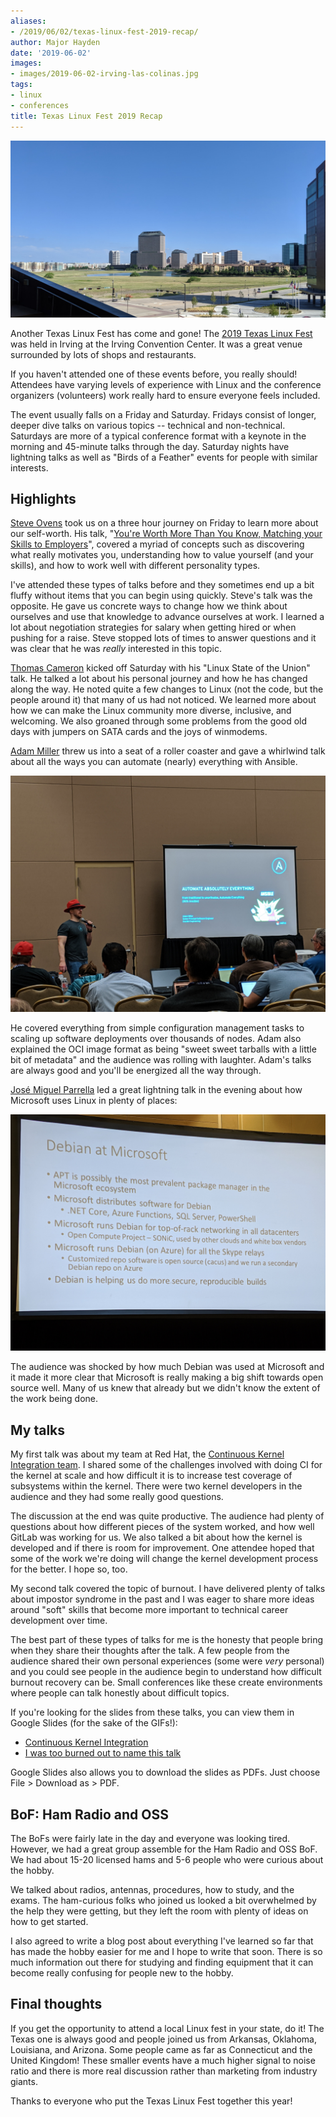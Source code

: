 ```yaml
---
aliases:
- /2019/06/02/texas-linux-fest-2019-recap/
author: Major Hayden
date: '2019-06-02'
images:
- images/2019-06-02-irving-las-colinas.jpg
tags:
- linux
- conferences
title: Texas Linux Fest 2019 Recap
---
```


![Las Colinas in Irving]

Another Texas Linux Fest has come and gone! The [2019 Texas Linux Fest] was
held in Irving at the Irving Convention Center. It was a great venue surrounded
by lots of shops and restaurants.

If you haven't attended one of these events before, you really should!
Attendees have varying levels of experience with Linux and the conference
organizers (volunteers) work really hard to ensure everyone feels included.

The event usually falls on a Friday and Saturday. Fridays consist of longer,
deeper dive talks on various topics -- technical and non-technical. Saturdays
are more of a typical conference format with a keynote in the morning and
45-minute talks through the day. Saturday nights have lightning talks as well
as "Birds of a Feather" events for people with similar interests.

[Las Colinas in Irving]: /images/2019-06-02-irving-las-colinas.jpg
[2019 Texas Linux Fest]: https://2019.texaslinuxfest.org/

## Highlights

[Steve Ovens] took us on a three hour journey on Friday to learn more about our
self-worth. His talk, "[You're Worth More Than You Know, Matching your Skills
to Employers]", covered a myriad of concepts such as discovering what really
motivates you, understanding how to value yourself (and your skills), and how
to work well with different personality types.

I've attended these types of talks before and they sometimes end up a bit
fluffy without items that you can begin using quickly. Steve's talk was the
opposite. He gave us concrete ways to change how we think about ourselves and
use that knowledge to advance ourselves at work. I learned a lot about
negotiation strategies for salary when getting hired or when pushing for a
raise. Steve stopped lots of times to answer questions and it was clear that he
was *really* interested in this topic.

[Thomas Cameron] kicked off Saturday with his "Linux State of the Union" talk.
He talked a lot about his personal journey and how he has changed along the
way. He noted quite a few changes to Linux (not the code, but the people around
it) that many of us had not noticed. We learned more about how we can make the
Linux community more diverse, inclusive, and welcoming. We also groaned through
some problems from the good old days with jumpers on SATA cards and the joys of
winmodems.

[Adam Miller] threw us into a seat of a roller coaster and gave a whirlwind
talk about all the ways you can automate (nearly) everything with Ansible.

![Adam Miller Ansible talk]

He covered everything from simple configuration management tasks to scaling up
software deployments over thousands of nodes. Adam also explained the OCI image
format as being "sweet sweet tarballs with a little bit of metadata" and the
audience was rolling with laughter. Adam's talks are always good and you'll be
energized all the way through.

[José Miguel Parrella] led a great lightning talk in the evening about how
Microsoft uses Linux in plenty of places:

![Debian at Microsoft slide]

The audience was shocked by how much Debian was used at Microsoft and it made
it more clear that Microsoft is really making a big shift towards open source
well. Many of us knew that already but we didn't know the extent of the work
being done.

[Steve Ovens]: https://twitter.com/linuxovens?lang=en
[You're Worth More Than You Know, Matching your Skills to Employers]: https://2019.texaslinuxfest.org/presentations.html#trackf3_2
[Thomas Cameron]: https://twitter.com/thomasdcameron
[Adam Miller]: https://twitter.com/themaxamillion
[Adam Miller Ansible talk]: /images/2019-06-02-adam-miller-ansible.jpg
[José Miguel Parrella]: https://twitter.com/bureado
[Debian at Microsoft slide]: /images/2019-06-02-debian-at-microsoft.jpg

## My talks

My first talk was about my team at Red Hat, the [Continuous Kernel Integration
team]. I shared some of the challenges involved with doing CI for the kernel at
scale and how difficult it is to increase test coverage of subsystems within
the kernel. There were two kernel developers in the audience and they had some
really good questions.

The discussion at the end was quite productive. The audience had plenty of
questions about how different pieces of the system worked, and how well GitLab
was working for us. We also talked a bit about how the kernel is developed and
if there is room for improvement. One attendee hoped that some of the work
we're doing will change the kernel development process for the better. I hope
so, too.

My second talk covered the topic of burnout. I have delivered plenty of talks
about impostor syndrome in the past and I was eager to share more ideas around
"soft" skills that become more important to technical career development over
time.

The best part of these types of talks for me is the honesty that people bring
when they share their thoughts after the talk. A few people from the audience
shared their own personal experiences (some were *very* personal) and you could
see people in the audience begin to understand how difficult burnout recovery
can be. Small conferences like these create environments where people can talk
honestly about difficult topics.

If you're looking for the slides from these talks, you can view them in
Google Slides (for the sake of the GIFs!):

  * [Continuous Kernel Integration]
  * [I was too burned out to name this talk]

Google Slides also allows you to download the slides as PDFs. Just choose
File > Download as > PDF.

[Continuous Kernel Integration team]: https://cki-project.org/
[Continuous Kernel Integration]: https://docs.google.com/presentation/d/1T0JaRA0wtDU0aTWTyASwwy_ugtzjUcw_ZDmC5KFzw-A/edit
[I was too burned out to name this talk]: https://docs.google.com/presentation/d/1uYY8Ezw8rMhMjRA_d-H8rnv4AWqROyBx86HTcGFEtdQ/edit

## BoF: Ham Radio and OSS

The BoFs were fairly late in the day and everyone was looking tired. However,
we had a great group assemble for the Ham Radio and OSS BoF. We had about 15-20
licensed hams and 5-6 people who were curious about the hobby.

We talked about radios, antennas, procedures, how to study, and the exams. The
ham-curious folks who joined us looked a bit overwhelmed by the help they were
getting, but they left the room with plenty of ideas on how to get started.

I also agreed to write a blog post about everything I've learned so far that
has made the hobby easier for me and I hope to write that soon. There is so
much information out there for studying and finding equipment that it can
become really confusing for people new to the hobby.

## Final thoughts

If you get the opportunity to attend a local Linux fest in your state, do it!
The Texas one is always good and people joined us from Arkansas, Oklahoma,
Louisiana, and Arizona. Some people came as far as Connecticut and the United
Kingdom! These smaller events have a much higher signal to noise ratio and
there is more real discussion rather than marketing from industry giants.

Thanks to everyone who put the Texas Linux Fest together this year!